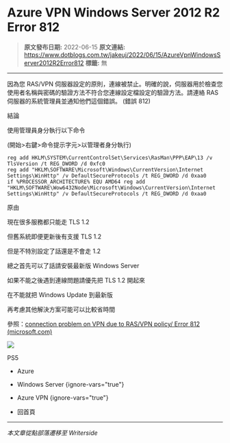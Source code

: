 # Azure VPN Windows Server 2012 R2 Error 812

> **原文發布日期:** 2022-06-15
> **原文連結:** https://www.dotblogs.com.tw/jakeuj/2022/06/15/AzureVpnWindowsServer2012R2Error812
> **標籤:** 無

---

因為您 RAS/VPN 伺服器設定的原則，連線被禁止。明確的說，伺服器用於檢查您使用者名稱與密碼的驗證方法不符合您連線設定檔設定的驗證方法。請連絡 RAS 伺服器的系統管理員並通知他們這個錯誤。 (錯誤 812)

結論

使用管理員身分執行以下命令

(開始>右鍵>命令提示字元>以管理者身分執行)

```
reg add HKLM\SYSTEM\CurrentControlSet\Services\RasMan\PPP\EAP\13 /v TlsVersion /t REG_DWORD /d 0xfc0
reg add "HKLM\SOFTWARE\Microsoft\Windows\CurrentVersion\Internet Settings\WinHttp" /v DefaultSecureProtocols /t REG_DWORD /d 0xaa0
if %PROCESSOR_ARCHITECTURE% EQU AMD64 reg add "HKLM\SOFTWARE\Wow6432Node\Microsoft\Windows\CurrentVersion\Internet Settings\WinHttp" /v DefaultSecureProtocols /t REG_DWORD /d 0xaa0
```

原由

現在很多服務都只能走 TLS 1.2

但舊系統即便更新後有支援 TLS 1.2

但是不特別設定了話還是不會走 1.2

總之首先可以了話請安裝最新版 Windows Server

如果不能之後遇到連線問題請優先把 TLS 1.2 開起來

在不能就把 Windows Update 到最新版

再考慮其他解決方案可能可以比較省時間

參照：[connection problem on VPN due to RAS/VPN policy/ Error 812 (microsoft.com)](https://social.technet.microsoft.com/Forums/ie/en-US/b8489bc2-e64b-4b5d-a8bb-0f63ced99fcc/connection-problem-on-vpn-due-to-rasvpn-policy-error-812?forum=winserveressentials)

![](https://card.psnprofiles.com/1/jakeuj.png)

PS5

* Azure
* Windows Server
{ignore-vars="true"}
* Azure VPN
{ignore-vars="true"}

* 回首頁

---

*本文章從點部落遷移至 Writerside*
